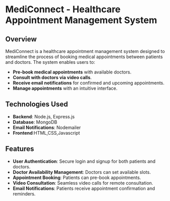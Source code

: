 # MediConnect - Healthcare Appointment Management System

## Overview

MediConnect is a healthcare appointment management system designed to streamline the process of booking medical appointments between patients and doctors. The system enables users to:

- **Pre-book medical appointments** with available doctors.
- **Consult with doctors via video calls**.
- **Receive email notifications** for confirmed and upcoming appointments.
- **Manage appointments** with an intuitive interface.

## Technologies Used
- **Backend**: Node.js, Express.js
- **Database**: MongoDB
- **Email Notifications**: Nodemailer
- **Frontend**:HTML,CSS,Javascript

## Features
- **User Authentication**: Secure login and signup for both patients and doctors.
- **Doctor Availability Management**: Doctors can set available slots.
- **Appointment Booking**: Patients can pre-book appointments.
- **Video Consultation**: Seamless video calls for remote consultation.
- **Email Notifications**: Patients receive appointment confirmation and reminders.

